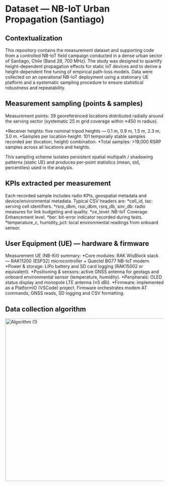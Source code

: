 # Dataset — NB-IoT Urban Propagation (Santiago)

## Contextualization

This repository contains the measurement dataset and supporting code from a controlled NB-IoT field campaign conducted in a dense urban sector of Santiago, Chile (Band 28, 700 MHz). The study was designed to quantify height-dependent propagation effects for static IoT devices and to derive a height-dependent fine tuning of empirical path-loss models. Data were collected on an operational NB-IoT deployment using a stationary UE platform and a systematic sampling procedure to ensure statistical robustness and repeatability.

## Measurement sampling (points & samples)

Measurement points: 39 georeferenced locations distributed radially around the serving sector (systematic 25 m grid coverage within ≈450 m radius).

*Receiver heights: five nominal tripod heights — 0.1 m, 0.9 m, 1.5 m, 2.3 m, 3.0 m.
*Samples per location-height: 101 temporally stable samples recorded per (location, height) combination.
*Total samples: >19,000 RSRP samples across all locations and heights.

This sampling scheme isolates persistent spatial multipath / shadowing patterns (static UE) and produces per-point statistics (mean, std, percentiles) used in the analysis.

## KPIs extracted per measurement

Each recorded sample includes radio KPIs, geospatial metadata and device/environmental metadata. Typical CSV headers are:
*cell_id, tac: serving cell identifiers.
*rsrp_dbm, rssi_dbm, rsrq_db, sinr_db: radio measures for link budgeting and quality.
*ce_level: NB-IoT Coverage Enhancement level.
*ber: bit-error indicator recorded during tests.
*temperature_c, humidity_pct: local environmental readings from onboard sensor.

## User Equipment (UE) — hardware & firmware

Measurement UE (NB-Kit) summary:
*Core modules: RAK WisBlock stack — RAK11200 (ESP32) microcontroller + Quectel BG77 NB-IoT modem.
*Power & storage: LiPo battery and SD card logging (RAK15002 or equivalent).
*Positioning & sensors: active GNSS antenna for geotags and onboard environmental sensor (temperature, humidity).
*Peripherals: OLED status display and monopole LTE antenna (≈5 dBi).
*Firmware: implemented as a PlatformIO (VSCode) project. Firmware orchestrates modem AT commands, GNSS reads, SD logging and CSV formatting.

## Data collection algorithm 

<img width="1562" height="515" alt="Algorithm (1)" src="https://github.com/user-attachments/assets/d323565b-abb7-4a4b-a5e3-0da1c2098faf" />
